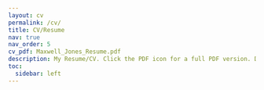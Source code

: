 ```yaml
---
layout: cv
permalink: /cv/
title: CV/Resume
nav: true
nav_order: 5
cv_pdf: Maxwell_Jones_Resume.pdf
description: My Resume/CV. Click the PDF icon for a full PDF version. Descriptive CV is a bit more sparse!
toc:
  sidebar: left
---
```

